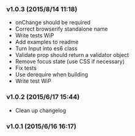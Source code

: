 ### v1.0.3	(2015/8/14 11:18)
* onChange should be required
* Correct browserify standalone name
* Write tests WiP
* Add examples to readme
* Turn Input into es6 class
* Validate prop should return a validator object
* Remove focus state (use CSS if necessary)
* Fix tests
* Use derequire when building
* Write test WiP

### v1.0.2	(2015/6/17 15:44)
* Clean up changelog

### v1.0.1	(2015/6/16 16:17)